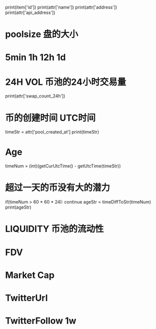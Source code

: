 


print(item['id'])
print(attr['name'])
print(attr['address'])
print(attr['api_address'])
# poolsize 盘的大小

# 5min 1h 12h 1d

# 24H VOL 币池的24小时交易量 
print(attr['swap_count_24h']) 

# 币的创建时间 UTC时间
timeStr = attr['pool_created_at']
print(timeStr) 
# Age
timeNum = (int)(getCurUtcTime() - getUtcTime(timeStr))
# 超过一天的币没有大的潜力
if(timeNum > 60 * 60 * 24):
    continue
ageStr = timeDiffToStr(timeNum)
print(ageStr)
# LIQUIDITY 币池的流动性

# FDV
# Market Cap
# TwitterUrl
# TwitterFollow 1w